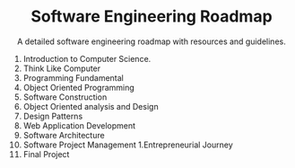 <h1 align="center">Software Engineering Roadmap</h1>
<p align="center">A detailed software engineering roadmap with resources and guidelines.</p>

1. Introduction to Computer Science.
1. Think Like Computer
1. Programming Fundamental
1. Object Oriented Programming
1. Software Construction
1. Object Oriented analysis and Design
1. Design Patterns  
1. Web Application Development 
1. Software Architecture
1. Software Project Management
1.Entrepreneurial Journey
1. Final Project 

